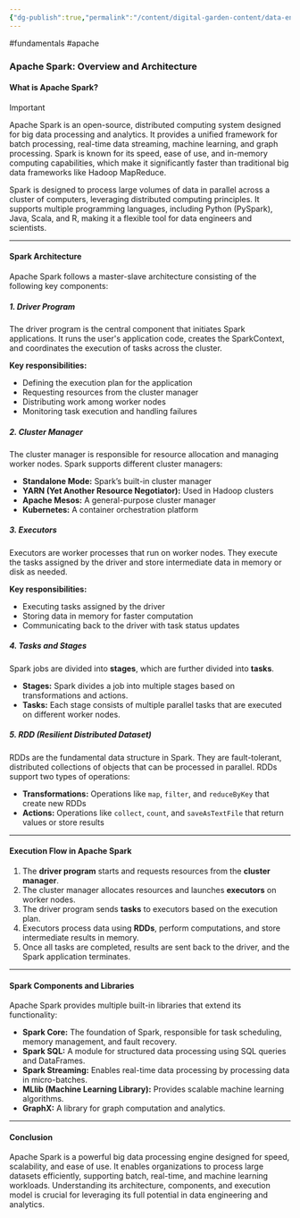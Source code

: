 ```yaml
---
{"dg-publish":true,"permalink":"/content/digital-garden-content/data-engineering-content/apache-spark/","created":"2025-03-12T22:29:43.231+05:30","updated":"2025-04-08T18:26:13.827+05:30"}
---
```


#fundamentals #apache
### Apache Spark: Overview and Architecture

#### What is Apache Spark?

>[!important]
>Apache Spark is an open-source, distributed computing system designed for big data processing and analytics. It provides a unified framework for batch processing, real-time data streaming, machine learning, and graph processing. Spark is known for its speed, ease of use, and in-memory computing capabilities, which make it significantly faster than traditional big data frameworks like Hadoop MapReduce.

Spark is designed to process large volumes of data in parallel across a cluster of computers, leveraging distributed computing principles. It supports multiple programming languages, including Python (PySpark), Java, Scala, and R, making it a flexible tool for data engineers and scientists.

---

#### Spark Architecture

Apache Spark follows a master-slave architecture consisting of the following key components:

##### 1. **Driver Program**

The driver program is the central component that initiates Spark applications. It runs the user's application code, creates the SparkContext, and coordinates the execution of tasks across the cluster.

**Key responsibilities:**

- Defining the execution plan for the application
- Requesting resources from the cluster manager
- Distributing work among worker nodes
- Monitoring task execution and handling failures

##### 2. **Cluster Manager**

The cluster manager is responsible for resource allocation and managing worker nodes. Spark supports different cluster managers:

- **Standalone Mode:** Spark’s built-in cluster manager
- **YARN (Yet Another Resource Negotiator):** Used in Hadoop clusters
- **Apache Mesos:** A general-purpose cluster manager
- **Kubernetes:** A container orchestration platform

##### 3. **Executors**

Executors are worker processes that run on worker nodes. They execute the tasks assigned by the driver and store intermediate data in memory or disk as needed.

**Key responsibilities:**

- Executing tasks assigned by the driver
- Storing data in memory for faster computation
- Communicating back to the driver with task status updates

##### 4. **Tasks and Stages**

Spark jobs are divided into **stages**, which are further divided into **tasks**.

- **Stages:** Spark divides a job into multiple stages based on transformations and actions.
- **Tasks:** Each stage consists of multiple parallel tasks that are executed on different worker nodes.

##### 5. **RDD (Resilient Distributed Dataset)**

RDDs are the fundamental data structure in Spark. They are fault-tolerant, distributed collections of objects that can be processed in parallel. RDDs support two types of operations:

- **Transformations:** Operations like `map`, `filter`, and `reduceByKey` that create new RDDs
- **Actions:** Operations like `collect`, `count`, and `saveAsTextFile` that return values or store results

---

#### Execution Flow in Apache Spark

1. The **driver program** starts and requests resources from the **cluster manager**.
2. The cluster manager allocates resources and launches **executors** on worker nodes.
3. The driver program sends **tasks** to executors based on the execution plan.
4. Executors process data using **RDDs**, perform computations, and store intermediate results in memory.
5. Once all tasks are completed, results are sent back to the driver, and the Spark application terminates.

---

#### Spark Components and Libraries

Apache Spark provides multiple built-in libraries that extend its functionality:

- **Spark Core:** The foundation of Spark, responsible for task scheduling, memory management, and fault recovery.
- **Spark SQL:** A module for structured data processing using SQL queries and DataFrames.
- **Spark Streaming:** Enables real-time data processing by processing data in micro-batches.
- **MLlib (Machine Learning Library):** Provides scalable machine learning algorithms.
- **GraphX:** A library for graph computation and analytics.

---

#### Conclusion

Apache Spark is a powerful big data processing engine designed for speed, scalability, and ease of use. It enables organizations to process large datasets efficiently, supporting batch, real-time, and machine learning workloads. Understanding its architecture, components, and execution model is crucial for leveraging its full potential in data engineering and analytics.